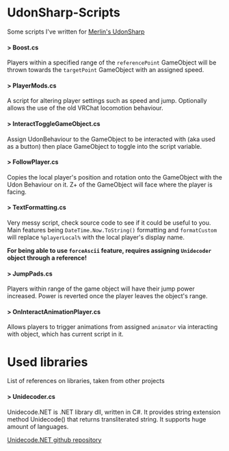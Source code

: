 # UdonSharp-Scripts

Some scripts I've written for [Merlin's UdonSharp](https://github.com/Merlin-san/UdonSharp)


#### > Boost.cs

Players within a specified range of the `referencePoint` GameObject will be thrown towards the `targetPoint` GameObject with an assigned speed. 


#### > PlayerMods.cs

A script for altering player settings such as speed and jump. Optionally allows the use of the old VRChat locomotion behaviour.                                                            


#### > InteractToggleGameObject.cs

Assign UdonBehaviour to the GameObject to be interacted with (aka used as a button) then place GameObject to toggle into the script variable.


#### > FollowPlayer.cs

Copies the local player's position and rotation onto the GameObject with the Udon Behaviour on it. Z+ of the GameObject will face where the player is facing.


#### > TextFormatting.cs

Very messy script, check source code to see if it could be useful to you. Main features being `DateTime.Now.ToString()` formatting and `formatCustom` will replace `%playerLocal%` with the local player's display name.

**For being able to use `forceAscii` feature, requires assigning ``Unidecoder`` object through a reference!**


#### > JumpPads.cs

Players within range of the game object will have their jump power increased. Power is reverted once the player leaves the object's range.


#### > OnInteractAnimationPlayer.cs

Allows players to trigger animations from assigned `animator` via interacting with object, which has current script in it.


# Used libraries

List of references on libraries, taken from other projects


#### > Unidecoder.cs

Unidecode.NET is .NET library dll, written in C#. It provides string extension method Unidecode() that returns transliterated string. It supports huge amount of languages.

[Unidecode.NET github repository](https://github.com/thecoderok/Unidecode.NET)